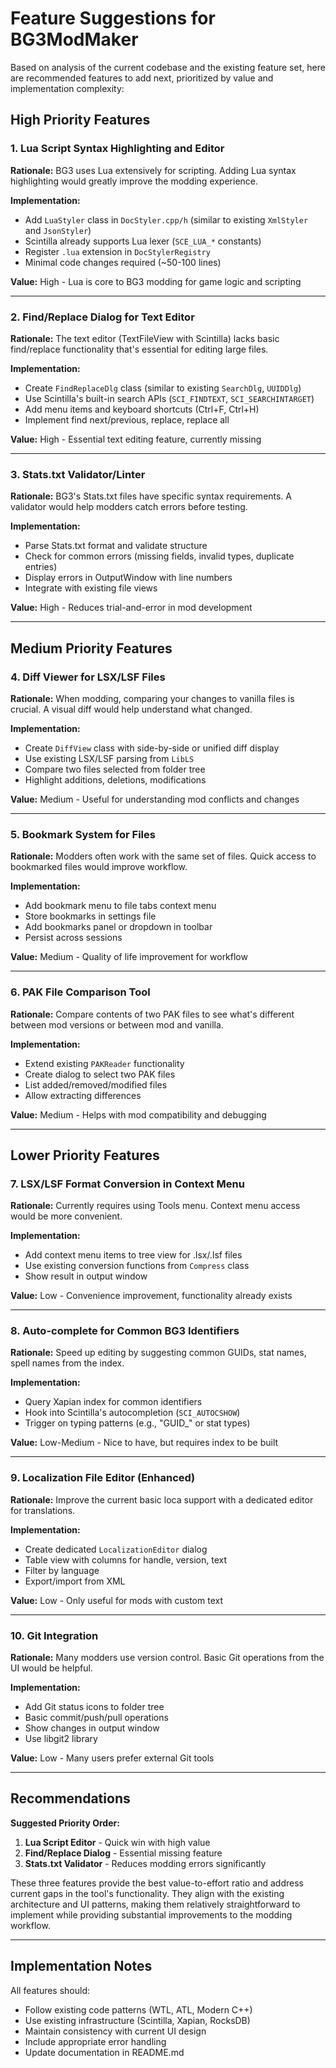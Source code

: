 # Feature Suggestions for BG3ModMaker

Based on analysis of the current codebase and the existing feature set, here are recommended features to add next, prioritized by value and implementation complexity:

## High Priority Features

### 1. **Lua Script Syntax Highlighting and Editor**
**Rationale:** BG3 uses Lua extensively for scripting. Adding Lua syntax highlighting would greatly improve the modding experience.

**Implementation:**
- Add `LuaStyler` class in `DocStyler.cpp/h` (similar to existing `XmlStyler` and `JsonStyler`)
- Scintilla already supports Lua lexer (`SCE_LUA_*` constants)
- Register `.lua` extension in `DocStylerRegistry`
- Minimal code changes required (~50-100 lines)

**Value:** High - Lua is core to BG3 modding for game logic and scripting

---

### 2. **Find/Replace Dialog for Text Editor**
**Rationale:** The text editor (TextFileView with Scintilla) lacks basic find/replace functionality that's essential for editing large files.

**Implementation:**
- Create `FindReplaceDlg` class (similar to existing `SearchDlg`, `UUIDDlg`)
- Use Scintilla's built-in search APIs (`SCI_FINDTEXT`, `SCI_SEARCHINTARGET`)
- Add menu items and keyboard shortcuts (Ctrl+F, Ctrl+H)
- Implement find next/previous, replace, replace all

**Value:** High - Essential text editing feature, currently missing

---

### 3. **Stats.txt Validator/Linter**
**Rationale:** BG3's Stats.txt files have specific syntax requirements. A validator would help modders catch errors before testing.

**Implementation:**
- Parse Stats.txt format and validate structure
- Check for common errors (missing fields, invalid types, duplicate entries)
- Display errors in OutputWindow with line numbers
- Integrate with existing file views

**Value:** High - Reduces trial-and-error in mod development

---

## Medium Priority Features

### 4. **Diff Viewer for LSX/LSF Files**
**Rationale:** When modding, comparing your changes to vanilla files is crucial. A visual diff would help understand what changed.

**Implementation:**
- Create `DiffView` class with side-by-side or unified diff display
- Use existing LSX/LSF parsing from `LibLS`
- Compare two files selected from folder tree
- Highlight additions, deletions, modifications

**Value:** Medium - Useful for understanding mod conflicts and changes

---

### 5. **Bookmark System for Files**
**Rationale:** Modders often work with the same set of files. Quick access to bookmarked files would improve workflow.

**Implementation:**
- Add bookmark menu to file tabs context menu
- Store bookmarks in settings file
- Add bookmarks panel or dropdown in toolbar
- Persist across sessions

**Value:** Medium - Quality of life improvement for workflow

---

### 6. **PAK File Comparison Tool**
**Rationale:** Compare contents of two PAK files to see what's different between mod versions or between mod and vanilla.

**Implementation:**
- Extend existing `PAKReader` functionality
- Create dialog to select two PAK files
- List added/removed/modified files
- Allow extracting differences

**Value:** Medium - Helps with mod compatibility and debugging

---

## Lower Priority Features

### 7. **LSX/LSF Format Conversion in Context Menu**
**Rationale:** Currently requires using Tools menu. Context menu access would be more convenient.

**Implementation:**
- Add context menu items to tree view for .lsx/.lsf files
- Use existing conversion functions from `Compress` class
- Show result in output window

**Value:** Low - Convenience improvement, functionality already exists

---

### 8. **Auto-complete for Common BG3 Identifiers**
**Rationale:** Speed up editing by suggesting common GUIDs, stat names, spell names from the index.

**Implementation:**
- Query Xapian index for common identifiers
- Hook into Scintilla's autocompletion (`SCI_AUTOCSHOW`)
- Trigger on typing patterns (e.g., "GUID_" or stat types)

**Value:** Low-Medium - Nice to have, but requires index to be built

---

### 9. **Localization File Editor (Enhanced)**
**Rationale:** Improve the current basic loca support with a dedicated editor for translations.

**Implementation:**
- Create dedicated `LocalizationEditor` dialog
- Table view with columns for handle, version, text
- Filter by language
- Export/import from XML

**Value:** Low - Only useful for mods with custom text

---

### 10. **Git Integration**
**Rationale:** Many modders use version control. Basic Git operations from the UI would be helpful.

**Implementation:**
- Add Git status icons to folder tree
- Basic commit/push/pull operations
- Show changes in output window
- Use libgit2 library

**Value:** Low - Many users prefer external Git tools

---

## Recommendations

**Suggested Priority Order:**
1. **Lua Script Editor** - Quick win with high value
2. **Find/Replace Dialog** - Essential missing feature
3. **Stats.txt Validator** - Reduces modding errors significantly

These three features provide the best value-to-effort ratio and address current gaps in the tool's functionality. They align with the existing architecture and UI patterns, making them relatively straightforward to implement while providing substantial improvements to the modding workflow.

---

## Implementation Notes

All features should:
- Follow existing code patterns (WTL, ATL, Modern C++)
- Use existing infrastructure (Scintilla, Xapian, RocksDB)
- Maintain consistency with current UI design
- Include appropriate error handling
- Update documentation in README.md
